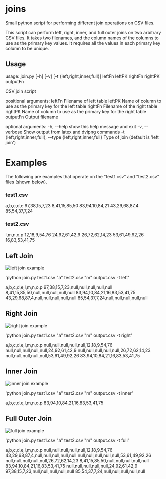 # joins

Small python script for performing different join operations on CSV files.

This script can perform left, right, inner, and full outer joins on two arbitrary CSV files.
It takes two filenames, and the column names of the columns to use as the primary key values.
It requires all the values in each primary key column to be unique. 

## Usage

usage: join.py [-h] [-v] [-t {left,right,inner,full}]
               leftFn leftPK rightFn rightPK outputFn

CSV join script

positional arguments:
  leftFn                Filename of left table
  leftPK                Name of column to use as the primary key for the left
                        table
  rightFn               Filename of the right table
  rightPK               Name of column to use as the primary key for the right
                        table
  outputFn              Output filename

optional arguments:
  -h, --help            show this help message and exit
  -v, --verbose         Show output from latex and dvipng commands
  -t {left,right,inner,full}, --type {left,right,inner,full}
                        Type of join (default is 'left join')

# Examples

The following are examples that operate on the "test1.csv" and "test2.csv" files (shown below).


### test1.csv


a,b,c,d,e
97,38,15,7,23
8,41,15,85,50
83,94,10,84,21
43,29,68,87,4
85,54,37,7,24


### test2.csv

l,m,n,o,p
12,18,9,54,76
24,92,61,42,9
26,72,62,14,23
53,61,49,92,26
16,83,53,41,75


## Left Join

![left join example](images/left.png)

'python join.py test1.csv "a" test2.csv "m" output.csv -t left'

a,b,c,d,e,l,m,n,o,p
97,38,15,7,23,null,null,null,null,null
8,41,15,85,50,null,null,null,null,null
83,94,10,84,21,16,83,53,41,75
43,29,68,87,4,null,null,null,null,null
85,54,37,7,24,null,null,null,null,null


## Right Join

![right join example](images/right.png)

'python join.py test1.csv "a" test2.csv "m" output.csv -t right'

a,b,c,d,e,l,m,n,o,p
null,null,null,null,null,12,18,9,54,76
null,null,null,null,null,24,92,61,42,9
null,null,null,null,null,26,72,62,14,23
null,null,null,null,null,53,61,49,92,26
83,94,10,84,21,16,83,53,41,75


## Inner Join

![inner join example](images/inner.png)

'python join.py test1.csv "a" test2.csv "m" output.csv -t inner'

a,b,c,d,e,l,m,n,o,p
83,94,10,84,21,16,83,53,41,75


## Full Outer Join

![full join example](images/full.png)

'python join.py test1.csv "a" test2.csv "m" output.csv -t full'

a,b,c,d,e,l,m,n,o,p
null,null,null,null,null,12,18,9,54,76
43,29,68,87,4,null,null,null,null,null
null,null,null,null,null,53,61,49,92,26
null,null,null,null,null,26,72,62,14,23
8,41,15,85,50,null,null,null,null,null
83,94,10,84,21,16,83,53,41,75
null,null,null,null,null,24,92,61,42,9
97,38,15,7,23,null,null,null,null,null
85,54,37,7,24,null,null,null,null,null

